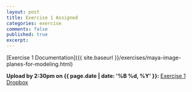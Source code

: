 ```yaml
---
layout: post
title: Exercise 1 Assigned
categories: exercise
comments: false
published: true
excerpt: 
---
```


[Exercise 1 Documentation]({{ site.baseurl }}/exercises/maya-image-planes-for-modeling.html)

**Upload by 2:30pm on {{ page.date | date: '%B %d, %Y' }}:** [Exercise 1 Dropbox](https://psu.box.com/signup/collablink/d_6058054237/11de68ae6b680c)
